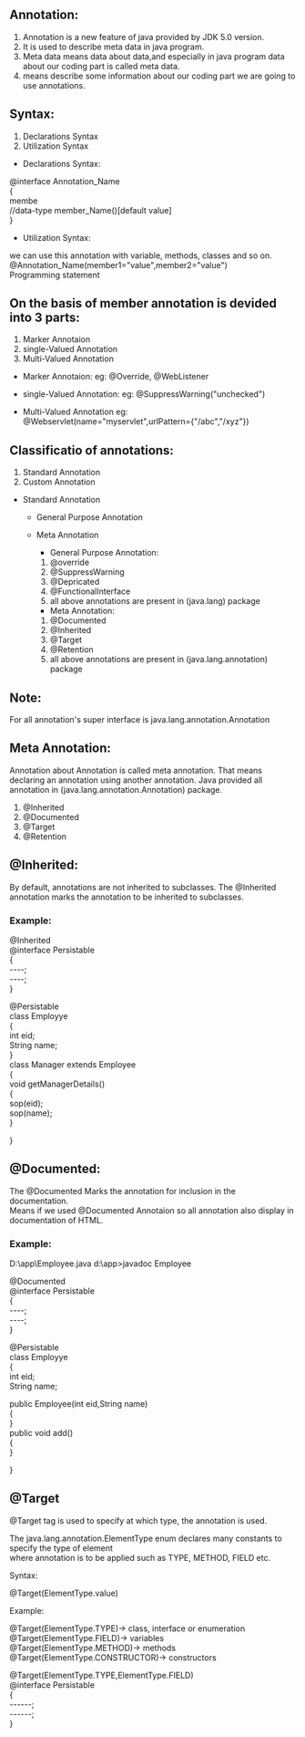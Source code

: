 ## Annotation:

1. Annotation is a new feature of java provided by JDK 5.0 version.
2. It is used to describe meta data in java program.
3. Meta data means data about data,and especially in java program data about our coding part is called meta data.
4. means describe some information about our coding part we are going to use annotations.

## Syntax:

1. Declarations Syntax
2. Utilization Syntax

- Declarations Syntax:

@interface Annotation_Name  
{  
  membe  
  //data-type member_Name()[default value]  
}

- Utilization Syntax:

we can use this annotation with variable, methods, classes and so on.  
@Annotation_Name(member1="value",member2="value")  
Programming statement  

## On the basis of member annotation is devided into 3 parts:

1. Marker Annotaion
2. single-Valued Annotation
3. Multi-Valued Annotation

- Marker Annotaion:
eg: @Override, @WebListener

- single-Valued Annotation:
eg: @SuppressWarning("unchecked")

- Multi-Valued Annotation
eg: @Webservlet(name="myservlet",urlPattern={"/abc","/xyz"})

## Classificatio of annotations:

1. Standard Annotation
2. Custom Annotation

- Standard Annotation
  - General Purpose Annotation
  - Meta Annotation
    
    - General Purpose Annotation:
    1. @override
    2. @SuppressWarning
    3. @Depricated
    4. @FunctionalInterface  
    5. all above annotations are present in (java.lang) package  
     
  
    - Meta Annotation:
    1. @Documented
    2. @Inherited
    3. @Target
    4. @Retention
    5. all above annotations are present in (java.lang.annotation) package  

## Note:

For all annotation's super interface is java.lang.annotation.Annotation
        
## Meta Annotation:

Annotation about Annotation is called meta annotation.
That means declaring an annotation using another annotation.
Java provided all annotation in (java.lang.annotation.Annotation) package.

1. @Inherited
2. @Documented
3. @Target
4. @Retention

## @Inherited:
By default, annotations are not inherited to subclasses. 
The @Inherited annotation marks the annotation to be inherited to subclasses.  

### Example:

@Inherited  
@interface Persistable  
{  
    ----;  
    ----;   
}  

@Persistable  
class Employye  
{  
  int eid;  
  String name;  
}  
class Manager extends Employee  
{  
  void getManagerDetails()  
  {  
    sop(eid);  
    sop(name);  
  }  
  
}  

## @Documented:

The @Documented Marks the annotation for inclusion in the documentation.  
Means if we used @Documented Annotaion so all annotation also display in documentation of HTML.

### Example:
D:\app\Employee.java
d:\app>javadoc Employee

@Documented  
@interface Persistable  
{  
    ----;  
    ----;   
}  

@Persistable  
class Employye  
{  
  int eid;  
  String name; 
  
  public Employee(int eid,String name)  
  {  
  }  
  public void add()  
  {  
  }  
  
}  


## @Target
@Target tag is used to specify at which type, the annotation is used.

The java.lang.annotation.ElementType enum declares many constants to specify the type of element  
where annotation is to be applied such as TYPE, METHOD, FIELD etc.
  
Syntax: 

@Target(ElementType.value)  

Example:  

@Target(ElementType.TYPE)-> class, interface or enumeration  
@Target(ElementType.FIELD)-> variables  
@Target(ElementType.METHOD)-> methods  
@Target(ElementType.CONSTRUCTOR)-> constructors  

@Target(ElementType.TYPE,ElementType.FIELD)  
@interface Persistable  
{  
    ------;  
    ------;  
}  







